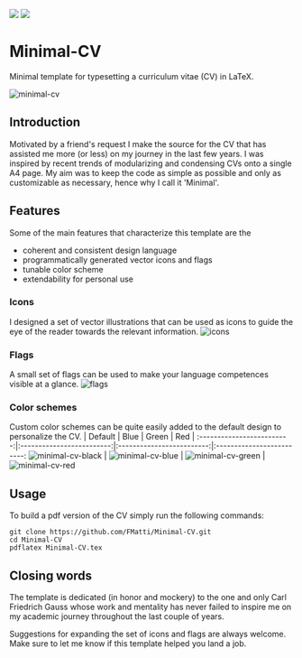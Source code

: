 ![](https://img.shields.io/badge/licence-MIT-green?style=flat-square)
![](https://img.shields.io/badge/language-LaTeX2e-blue?style=flat-square)

# Minimal-CV
Minimal template for typesetting a curriculum vitae (CV) in LaTeX.

![minimal-cv](https://github.com/FMatti/Minimal-CV/assets/79205741/4f88d162-41ad-4b10-9b1c-fd8c6433d232)

## Introduction
Motivated by a friend's request I make the source for the CV that has assisted me more (or less) on my journey in the last few years. I was inspired by recent trends of modularizing and condensing CVs onto a single A4 page. My aim was to keep the code as simple as possible and only as customizable as necessary, hence why I call it 'Minimal'.

## Features
Some of the main features that characterize this template are the
- coherent and consistent design language
- programmatically generated vector icons and flags
- tunable color scheme
- extendability for personal use

### Icons
I designed a set of vector illustrations that can be used as icons to guide the eye of the reader towards the relevant information.
![icons](https://user-images.githubusercontent.com/79205741/177930763-1178f46a-04bb-4347-9a1e-90a9e47f435a.svg)

### Flags
A small set of flags can be used to make your language competences visible at a glance.
![flags](https://user-images.githubusercontent.com/79205741/177930857-f0c5ae05-6d3a-4d51-9f67-2ad911b33a7c.svg)

### Color schemes
Custom color schemes can be quite easily added to the default design to personalize the CV.
| Default | Blue | Green | Red |
:-------------------------:|:-------------------------:|:-------------------------:|:-------------------------:
![minimal-cv-black](https://github.com/FMatti/Minimal-CV/assets/79205741/2270e68f-8f2a-4e4f-9f6a-1e82de8c57ad) | ![minimal-cv-blue](https://github.com/FMatti/Minimal-CV/assets/79205741/5c48a543-455c-4a5a-b0a9-640c94fb53ff) | ![minimal-cv-green](https://github.com/FMatti/Minimal-CV/assets/79205741/ce27e5c8-3c7c-4225-badc-e617dee9909e) | ![minimal-cv-red](https://github.com/FMatti/Minimal-CV/assets/79205741/6806cf3c-dde8-4755-90a5-1f09d44a7681)

## Usage
To build a pdf version of the CV simply run the following commands:

    git clone https://github.com/FMatti/Minimal-CV.git
    cd Minimal-CV
    pdflatex Minimal-CV.tex

## Closing words

The template is dedicated (in honor and mockery) to the one and only Carl Friedrich Gauss whose work and mentality has never failed to inspire me on my academic journey throughout the last couple of years.

Suggestions for expanding the set of icons and flags are always welcome. Make sure to let me know if this template helped you land a job.

